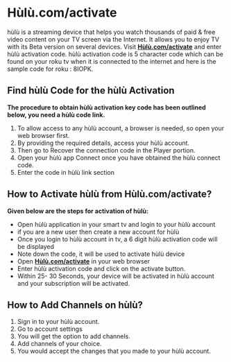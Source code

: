 # Hùlù.com/activate 



hùlù is a streaming device that helps you watch thousands of paid & free video content on your TV screen via the Internet. It allows you to enjoy TV with its Beta version on several devices. Visit **[Hùlù.com/activate](https://ulu-activte.github.io/)** and enter hùlù activation code. hùlù activation code is 5 character code which can be found on your roku tv when it is connected to the internet and here is the sample code for roku : 8IOPK.



## Find hùlù Code for the hùlù Activation 

**The procedure to obtain hùlù activation key code has been outlined below, you need a hùlù code link.**

1. To allow access to any hùlù account, a browser is needed, so open your web browser first.
2. By providing the required details, access your hùlù account.
3. Then go to Recover the connection code in the Player portion.
4. Open your hùlù app Connect once you have obtained the hùlù connect code.
5. Enter the code in hùlù link section


## How to Activate hùlù from Hùlù.com/activate?

**Given below are the steps for activation of hùlù:**

* Open hùlù application in your smart tv and login to your hùlù account
* if you are a new user then create a new account for hùlù
* Once you login to hùlù account in tv, a 6 digit hùlù activation code will be displayed
* Note down the code, it will be used to activate hùlù device
* Open **[Hùlù.com/activate](https://ulu-activte.github.io/)** in your web browser
* Enter hùlù activation code and click on the activate button.
* Within 25- 30 Seconds, your device will be activated in hùlù account and your subscription will be activated.


## How to Add Channels on hùlù?

1. Sign in to your hùlù account.
2. Go to account settings 
3. You will get the option to add channels.
4. Add channels of your choice.
5. You would accept the changes that you made to your hùlù account.
